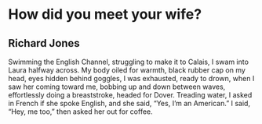 # How did you meet your wife?
## Richard Jones
Swimming the English Channel,
struggling to make it to Calais,
I swam into Laura halfway across.
My body oiled for warmth,
black rubber cap on my head,
eyes hidden behind goggles,
I was exhausted, ready to drown,
when I saw her coming toward me,
bobbing up and down between waves,
effortlessly doing a breaststroke,
headed for Dover. Treading water,
I asked in French if she spoke English,
and she said, “Yes, I’m an American.”
I said, “Hey, me too,” then asked her out for coffee.
